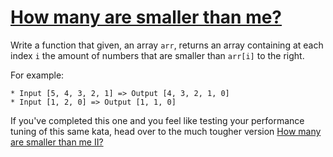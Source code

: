 # [**How many are smaller than me?**](https://www.codewars.com/kata/56a1c074f87bc2201200002e)

Write a function that given, an array ```arr```, returns an array containing at each index ```i``` the amount of numbers that are smaller than ```arr[i]``` to the right.

For example:

```
* Input [5, 4, 3, 2, 1] => Output [4, 3, 2, 1, 0]
* Input [1, 2, 0] => Output [1, 1, 0]
```

If you've completed this one and you feel like testing your performance tuning of this same kata, head over to the much tougher version [How many are smaller than me II?](https://www.codewars.com/kata/56a1c63f3bc6827e13000006)